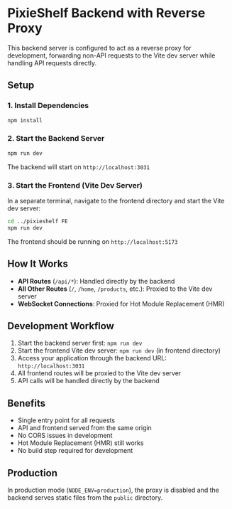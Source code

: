 # PixieShelf Backend with Reverse Proxy

This backend server is configured to act as a reverse proxy for development, forwarding non-API requests to the Vite dev server while handling API requests directly.

## Setup

### 1. Install Dependencies
```bash
npm install
```

### 2. Start the Backend Server
```bash
npm run dev
```

The backend will start on `http://localhost:3031`

### 3. Start the Frontend (Vite Dev Server)
In a separate terminal, navigate to the frontend directory and start the Vite dev server:
```bash
cd ../pixieshelf FE
npm run dev
```

The frontend should be running on `http://localhost:5173`

## How It Works

- **API Routes** (`/api/*`): Handled directly by the backend
- **All Other Routes** (`/`, `/home`, `/products`, etc.): Proxied to the Vite dev server
- **WebSocket Connections**: Proxied for Hot Module Replacement (HMR)

## Development Workflow

1. Start the backend server first: `npm run dev`
2. Start the frontend Vite dev server: `npm run dev` (in frontend directory)
3. Access your application through the backend URL: `http://localhost:3031`
4. All frontend routes will be proxied to the Vite dev server
5. API calls will be handled directly by the backend

## Benefits

- Single entry point for all requests
- API and frontend served from the same origin
- No CORS issues in development
- Hot Module Replacement (HMR) still works
- No build step required for development

## Production

In production mode (`NODE_ENV=production`), the proxy is disabled and the backend serves static files from the `public` directory. 